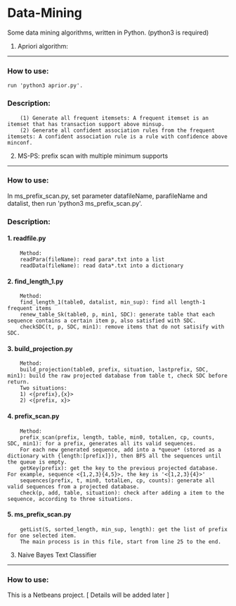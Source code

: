 Data-Mining
===========

Some data mining algorithms, written in Python. (python3 is required)

1. Apriori algorithm:
-----------------------------------  

### How to use:
	run 'python3 aprior.py'.

### Description:
		(1) Generate all frequent itemsets: A frequent itemset is an itemset that has transaction support above minsup.
		(2) Generate all confident association rules from the frequent itemsets: A confident association rule is a rule with confidence above minconf.


2. MS-PS: prefix scan with multiple minimum supports
-----------------------------------  

### How to use: 
In ms_prefix_scan.py, set parameter datafileName, parafileName and datalist, then run 'python3 ms_prefix_scan.py'.

### Description:

#### 1. readfile.py
		Method:
		readPara(fileName): read para*.txt into a list
		readData(fileName): read data*.txt into a dictionary

#### 2. find_length_1.py
		Method:
		find_length_1(table0, datalist, min_sup): find all length-1 frequent items
		renew_table_Sk(table0, p, min1, SDC): generate table that each sequence contains a certain item p, also satisfied with SDC.
		checkSDC(t, p, SDC, min1): remove items that do not satisify with SDC.

#### 3. build_projection.py
		Method:
		build_projection(table0, prefix, situation, lastprefix, SDC, min1): build the raw projected database from table t, check SDC before return.
		Two situations:
		1) <{prefix},{x}>
		2) <{prefix, x}>

#### 4. prefix_scan.py
		Method:
		prefix_scan(prefix, length, table, min0, totalLen, cp, counts, SDC, min1): for a prefix, generates all its valid sequences.
		For each new generated sequence, add into a *queue* (stored as a dictionary with {length:[prefix]}), then BFS all the sequences until the queue is empty.
		getKey(prefix): get the key to the previous projected database. For example, sequence <{1,2,3}{4,5}>, the key is '<{1,2,3}{4}>'
		sequences(prefix, t, min0, totalLen, cp, counts): generate all valid sequences from a projected database.
		check(p, add, table, situation): check after adding a item to the sequence, according to three situations.

#### 5. ms_prefix_scan.py
		getList(S, sorted_length, min_sup, length): get the list of prefix for one selected item.
		The main process is in this file, start from line 25 to the end.


3. Naive Bayes Text Classifier
----------------------------------- 
### How to use: 
This is a Netbeans project. [ Details will be added later ]
